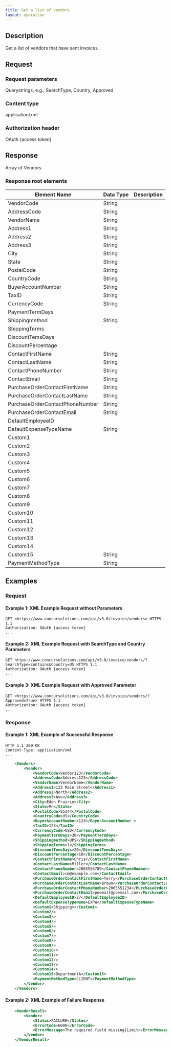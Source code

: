 ```yaml
---
title: Get a list of vendors
layout: operation
---
```


## Description
Get a list of vendors that have sent invoices.

## Request

### Request parameters
Querystrings, e.g., SearchType, Country, Approved

### Content type
application/xml

### Authorization header
OAuth {access token}

## Response
Array of Vendors

### Response root elements

| Element Name | Data Type | Description |
|--------------|-----------|-------------|
| VendorCode | String |  |
| AddressCode | String |  |
| VendorName | String |  |
| Address1 | String |  |
| Address2 | String |  |
| Address3 | String |  |
| City | String |  |
| State | String |  |
| PostalCode | String |  |
| CountryCode | String |  |
| BuyerAccountNumber | String |  |
| TaxID | String |  |
| CurrencyCode | String |  |
| PaymentTermDays |  |  |
| Shippingmethod | String |  |
| ShippingTerms |  |  |
| DiscountTemsDays |  |  |
| DiscountPercentage |  |  |
| ContactFirstName | String |  |
| ContactLastName | String |  |
| ContactPhoneNumber | String |  |
| ContactEmail | String |  |
| PurchaseOrderContactFirstName | String |  |
| PurchaseOrderContactLastName | String |  |
| PurchaseOrderContactPhoneNumber | String |  |
| PurchaseOrderContactEmail | String |  |
| DefaultEmployeeID |  |  |
| DefaultExpenseTypeName | String |  |
| Custom1 |  |  |
| Custom2 |  |  |
| Custom3 |  |  |
| Custom4 |  |  |
| Custom5 |  |  |
| Custom6 |  |  |
| Custom7 |  |  |
| Custom8 |  |  |
| Custom9 |  |  |
| Custom10 |  |  |
| Custom11 |  |  |
| Custom12 |  |  |
| Custom13 |  |  |
| Custom14 |  |  |
| Custom15 | String |  |
| PaymentMethodType | String |  |

## Examples

### Request

#### Example 1: XML Example Request without Parameters

    GET <https://www.concursolutions.com/api/v3.0/invoice/vendors> HTTPS 1.1
    Authorization: OAuth {access token}
    ...

#### Example 2: XML Example Request with SearchType and Country Parameters

    GET https://www.concursolutions.com/api/v3.0/invoice/vendors/?SearchType=contains&Country=US HTTPS 1.1
    Authorization: OAuth {access token}
    ...

#### Example 3: XML Example Request with Approved Parameter

    GET <https://www.concursolutions.com/api/v3.0/invoice/vendors/?Approved=True> HTTPS 1.1
    Authorization: OAuth {access token}
    ...

### Response

#### Example 1: XML Example of Successful Response

    HTTP 1.1 200 OK
    Content-Type: application/xml
    ...

```XML
    <Vendors>
        <Vendor>
            <VendorCode>Vendor123</VendorCode>
            <AddressCode>Address123</AddressCode>
            <VendorName>VendorName</VendorName>
            <Address1>123 Main Street</Address1>
            <Address2>North</Address2>
            <Address3>Ave</Address3>
            <City>Eden Prairie</City>
            <State>Mn</State>
            <PostalCode>55344</PostalCode>
            <CountryCode>US</CountryCode>
            <BuyerAccountNumber>123</BuyerAccountNumber >
            <TaxID>123</TaxID>
            <CurrencyCode>USD</CurrencyCode>
            <PaymentTermDays>30</PaymentTermDays>
            <Shippingmethod>UPS</Shippingmethod>
            <ShippingTerms>1</ShippingTerms>
            <DiscountTemsDays>20</DiscountTemsDays>
            <DiscountPercentage>10</DiscountPercentage>
            <ContactFirstName>Chris</ContactFirstName>
            <ContactLastName>Miller</ContactLastName>
            <ContactPhoneNumber>2065556789</ContactPhoneNumber>
            <ContactEmail>cm@example.com</ContactEmail>
            <PurchaseOrderContactFirstName>Terry</PurchaseOrderContactFirstName>
            <PurchaseOrderContactLastName>Brown</PurchaseOrderContactLastName>
            <PurchaseOrderContactPhoneNumber>2065551234</PurchaseOrderContactPhoneNumber>
            <PurchaseOrderContactEmail>poemail@poemail.com</PurchaseOrderContactEmail>
            <DefaultEmployeeID>27</DefaultEmployeeID>
            <DefaultExpenseTypeName>EXPW</DefaultExpenseTypeName>
            <Custom1>Shipping></Custom1>
            <Custom2/>
            <Custom3/>
            <Custom4/>
            <Custom5/>
            <Custom6/>
            <Custom7/>
            <Custom8/>
            <Custom9/>
            <Custom10/>
            <Custom11/>
            <Custom12/>
            <Custom13/>
            <Custom14/>
            <Custom15>DepartmentA</Custom15>
            <PaymentMethodType>CLIENT</PaymentMethodType>
        </Vendor>
    </Vendors>
```
#### Example 2: XML Example of Failure Response
```XML
    <VendorResult>
        <Vendor>
            <Status>FAILURE</Status>
            <ErrorCode>6000</ErrorCode>
            <ErrorMessage>The required field missing|Limit</ErrorMessage>
        </Vendor>
    </VendorResult>
```
